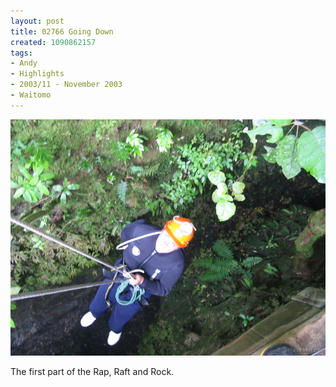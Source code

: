 ```yaml
---
layout: post
title: 02766 Going Down
created: 1090862157
tags:
- Andy
- Highlights
- 2003/11 - November 2003
- Waitomo
---
```


<img src="/image/images/127_2766-936.jpg"/>

The first part of the Rap, Raft and Rock.
